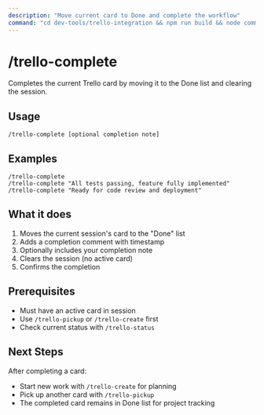```yaml
---
description: "Move current card to Done and complete the workflow"
command: "cd dev-tools/trello-integration && npm run build && node commands/trello-complete.js $ARGUMENTS"
---
```


# /trello-complete

Completes the current Trello card by moving it to the Done list and clearing the session.

## Usage

```
/trello-complete [optional completion note]
```

## Examples

```
/trello-complete
/trello-complete "All tests passing, feature fully implemented"
/trello-complete "Ready for code review and deployment"
```

## What it does

1. Moves the current session's card to the "Done" list
2. Adds a completion comment with timestamp
3. Optionally includes your completion note
4. Clears the session (no active card)
5. Confirms the completion

## Prerequisites

- Must have an active card in session
- Use `/trello-pickup` or `/trello-create` first
- Check current status with `/trello-status`

## Next Steps

After completing a card:
- Start new work with `/trello-create` for planning
- Pick up another card with `/trello-pickup`
- The completed card remains in Done list for project tracking